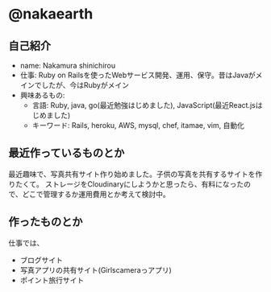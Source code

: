 # @nakaearth

## 自己紹介
- name: Nakamura shinichirou
- 仕事: Ruby on Railsを使ったWebサービス開発、運用、保守。昔はJavaがメインでしたが、今はRubyがメイン
- 興味あるもの:
   - 言語: Ruby, java, go(最近勉強はじめました), JavaScript(最近React.jsはじめました)
   - キーワード: Rails, heroku, AWS,  mysql, chef, itamae, vim, 自動化  

## 最近作っているものとか
最近趣味で、写真共有サイト作り始めました。子供の写真を共有するサイトを作りたくて。
ストレージをCloudinaryにしようかと思ったら、有料になったので、どこで管理するか運用費用とか考えて検討中。

## 作ったものとか
仕事では、
- ブログサイト
- 写真アプリの共有サイト(Girlscameraっアプリ)
- ポイント旅行サイト

